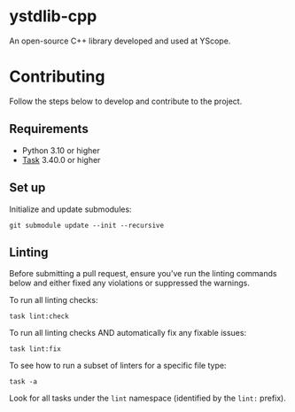 ystdlib-cpp
===================================
An open-source C++ library developed and used at YScope.

# Contributing
Follow the steps below to develop and contribute to the project.

## Requirements
* Python 3.10 or higher
* [Task] 3.40.0 or higher

## Set up
Initialize and update submodules:
```shell
git submodule update --init --recursive
```

## Linting
Before submitting a pull request, ensure you’ve run the linting commands below and either fixed any
violations or suppressed the warnings.

To run all linting checks:
```shell
task lint:check
```

To run all linting checks AND automatically fix any fixable issues:
```shell
task lint:fix
```

To see how to run a subset of linters for a specific file type:
```shell
task -a
```
Look for all tasks under the `lint` namespace (identified by the `lint:` prefix).

[Task]: https://taskfile.dev
